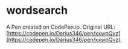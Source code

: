 # wordsearch

A Pen created on CodePen.io. Original URL: [https://codepen.io/Darius346/pen/xxwpQvz](https://codepen.io/Darius346/pen/xxwpQvz).


